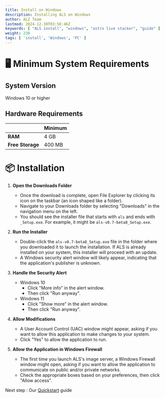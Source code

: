 ```yaml
---
title: Install on Windows
description: Installing ALS on Windows
author: ALZ Team
lastmod: 2024-12-30T03:58:46Z
keywords: [ "ALS install", "windows", "astro live stacker", "guide" ]
weight: 230
tags: [ 'install', 'Windows', 'PC' ]
---
```


# 🖥️ Minimum System Requirements

## System Version

Windows 10 or higher

## Hardware Requirements

|                  | Minimum |
|------------------|---------|
| **RAM**          | 4 GB    |
| **Free Storage** | 400 MB  | 

# 📦 Installation

1. **Open the Downloads Folder**
    - Once the download is complete, open File Explorer by clicking its icon on the taskbar (an icon shaped like a
      folder).
    - Navigate to your Downloads folder by selecting "Downloads" in the navigation menu on the left.
    - You should see the installer file that starts with `als` and ends with `_Setup.exe`. For example, it might be
      `als-v0.7-beta8_Setup.exe`.

2. **Run the Installer**
    - Double-click the `als-v0.7-beta8_Setup.exe` file in the folder where you downloaded it to launch the installation.
      If ALS is already installed on your system, this installer will proceed with an update.
    - A Windows security alert window will likely appear, indicating that the application's publisher is unknown.

3. **Handle the Security Alert**
    - Windows 10
        - Click "More info" in the alert window.
        - Then click "Run anyway".
    - Windows 11
        - Click "Show more" in the alert window.
        - Then click "Run anyway".

4. **Allow Modifications**
    - A User Account Control (UAC) window might appear, asking if you want to allow this application to make changes to
      your system.
    - Click "Yes" to allow the application to run.

5. **Allow the Application in Windows Firewall**
    - The first time you launch ALS's image server, a Windows Firewall window might open, asking if you want to allow
      the application to communicate on public and/or private networks.
    - Check the appropriate boxes based on your preferences, then click "Allow access".

Next step : Our [Quickstart](../quickstart/) guide 
